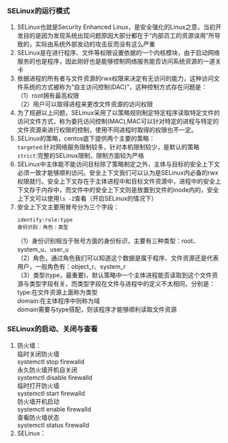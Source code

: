 ### SELinux的运行模式
1. SELinux也就是Security Enhanced Linux，是安全强化的Linux之意，当初开发目的是因为发现系统出现问题原因大部分都在于“内部员工的资源误用”所导致的，实际由系统外部发动的攻击反而没有这么严重
2. SELinux是在进行程序、文件等权限设置依据的一个内核模块，由于启动网络服务的也是程序，因此刚好也是能够控制网络服务能否访问系统资源的一道关卡
3. 依据进程的所有者与文件资源的rwx权限来决定有无访问的能力，这种访问文件系统的方式被称为“自主访问控制(DAC)”，这种控制方式存在问题是：  
（1）root拥有最高权限  
（2）用户可以取得进程来更改文件资源的访问权限
4. 为了规避以上问题，SELinux采用了以策略规则制定特定程序读取特定文件的访问文件方式，称为委托访问控制(MAC),MAC可以针对特定的进程与特定的文件资源来进行权限的控制，使用不同进程时取得的权限也不一定。
5. SELinux的策略，centos底下提供两个主要的策略：  
`targeted`:针对网络服务限制较多，针对本机限制较少，是默认的策略  
`strict`:完整的SELinux限制，限制方面较为严格
6. SELinux中主体能不能访问目标除了策略制定之外，主体与目标的安全上下文必须一致才能够顺利访问。安全上下文我们可以认为是SELinux内必备的rwx权限就行。安全上下文存在于主体进程中和目标文件资源中，进程中的安全上下文存于内存中，而文件中的安全上下文则是放置到文件的inode内的，安全上下文可以使用`ls -Z`查看（开启SELinux的情况下）
7. 安全上下文主要用冒号分为三个字段：  
    ```
    identify:role:type
    身份识别：角色：类型
    ```
    （1）身份识别相当于账号方面的身份标识，主要有三种类型：root、system_u、user_u  
    （2）角色，通过角色我们可以知道这个数据是属于程序、文件资源还是代表用户，一般角色有：object_r、system_r  
    （3）类型(type，最重要)，默认策略中一个主体进程能否读取到这个文件资源与类型字段有关，而类型字段在文件与进程中的定义不太相同，分别是：  
    type:在文件资源上面称为类型  
    domain:在主体程序中则称为域  
    domain需要与type搭配，则该程序才能够顺利读取文件资源

### SELinux的启动、关闭与查看
1. 防火墙：  
临时关闭防火墙   
systemctl stop firewalld  
永久防火墙开机自关闭   
systemctl disable firewalld  
临时打开防火墙   
systemctl start firewalld  
防火墙开机启动   
systemctl enable firewalld  
查看防火墙状态   
systemctl status firewalld  
2. SELinux：  

